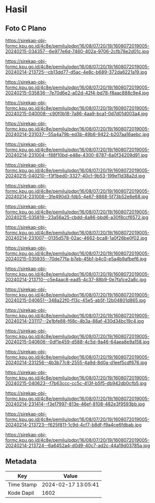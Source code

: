 # Hasil

## Foto C Plano

https://sirekap-obj-formc.kpu.go.id/4c8e/pemilu/pdpr/16/08/07/20/19/1608072019005-20240215-034357--6e977e6d-7460-402a-9706-2cfb78e2d01c.jpg

https://sirekap-obj-formc.kpu.go.id/4c8e/pemilu/pdpr/16/08/07/20/19/1608072019005-20240214-213725--cb13dd77-d5ac-4e8c-b689-372da6221a19.jpg

https://sirekap-obj-formc.kpu.go.id/4c8e/pemilu/pdpr/16/08/07/20/19/1608072019005-20240215-035836--7e70d6e2-a02d-42f4-bd78-f8aac888c9e4.jpg

https://sirekap-obj-formc.kpu.go.id/4c8e/pemilu/pdpr/16/08/07/20/19/1608072019005-20240215-040008--c90f0b18-7a86-4aa9-bca1-0d7d01d003a4.jpg

https://sirekap-obj-formc.kpu.go.id/4c8e/pemilu/pdpr/16/08/07/20/19/1608072019005-20240214-231037--55a4a79b-ed3b-49b6-9422-b207aa16aebc.jpg

https://sirekap-obj-formc.kpu.go.id/4c8e/pemilu/pdpr/16/08/07/20/19/1608072019005-20240214-231004--f88f10bd-e48e-4300-8787-6a0f34209d91.jpg

https://sirekap-obj-formc.kpu.go.id/4c8e/pemilu/pdpr/16/08/07/20/19/1608072019005-20240215-040210--f3f1bed0-3327-40c1-9b53-199e11d38a2d.jpg

https://sirekap-obj-formc.kpu.go.id/4c8e/pemilu/pdpr/16/08/07/20/19/1608072019005-20240214-231008--3fe490d3-fdb5-4e67-8868-5f73b52e6e68.jpg

https://sirekap-obj-formc.kpu.go.id/4c8e/pemilu/pdpr/16/08/07/20/19/1608072019005-20240215-035819--23a56a25-cbdd-4a86-bbd6-a30f8ccf6572.jpg

https://sirekap-obj-formc.kpu.go.id/4c8e/pemilu/pdpr/16/08/07/20/19/1608072019005-20240214-231007--0135d578-02ac-4662-bca8-1a0f26be0f02.jpg

https://sirekap-obj-formc.kpu.go.id/4c8e/pemilu/pdpr/16/08/07/20/19/1608072019005-20240215-035935--70de77fa-b7eb-45b1-b4c0-e5a4b9afbef6.jpg

https://sirekap-obj-formc.kpu.go.id/4c8e/pemilu/pdpr/16/08/07/20/19/1608072019005-20240214-213710--c5e4aac8-ead5-4c37-88b9-0e7fa1ce2a8c.jpg

https://sirekap-obj-formc.kpu.go.id/4c8e/pemilu/pdpr/16/08/07/20/19/1608072019005-20240215-040651--348a22f0-f13c-45e5-ab5f-12b04801d865.jpg

https://sirekap-obj-formc.kpu.go.id/4c8e/pemilu/pdpr/16/08/07/20/19/1608072019005-20240214-231117--2e1bfe88-f68c-4b3a-88af-430d34bc19c4.jpg

https://sirekap-obj-formc.kpu.go.id/4c8e/pemilu/pdpr/16/08/07/20/19/1608072019005-20240215-040606--0df1e459-d588-4c5d-9a46-64aea8e9a158.jpg

https://sirekap-obj-formc.kpu.go.id/4c8e/pemilu/pdpr/16/08/07/20/19/1608072019005-20240214-231256--4b3b77c8-2555-4a9d-8d0a-d1eef5cdf676.jpg

https://sirekap-obj-formc.kpu.go.id/4c8e/pemilu/pdpr/16/08/07/20/19/1608072019005-20240215-040623--f7b63ccc-cc5c-413f-b5f5-db942db0cfb5.jpg

https://sirekap-obj-formc.kpu.go.id/4c8e/pemilu/pdpr/16/08/07/20/19/1608072019005-20240214-231414--f3e17997-813e-46ef-8108-482e3f9593bb.jpg

https://sirekap-obj-formc.kpu.go.id/4c8e/pemilu/pdpr/16/08/07/20/19/1608072019005-20240214-213723--f625f811-1c9d-4cf7-b8df-f9a4ce6fdbab.jpg

https://sirekap-obj-formc.kpu.go.id/4c8e/pemilu/pdpr/16/08/07/20/19/1608072019005-20240214-213724--6a6452a4-d0d9-40c7-ad2c-44a19d03785a.jpg


## Metadata

| Key        | Value               |
| ---------- | ------------------- |
| Time Stamp | 2024-02-17 13:05:41 |
| Kode Dapil | 1602                |



